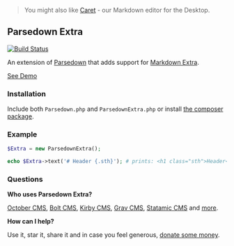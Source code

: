 > You might also like [Caret](http://caret.io?ref=parsedown) - our Markdown editor for the Desktop.

## Parsedown Extra

[![Build Status](https://img.shields.io/travis/erusev/parsedown-extra/master.svg?style=flat-square)](https://travis-ci.org/erusev/parsedown-extra)

An extension of [Parsedown](http://parsedown.org) that adds support for [Markdown Extra](https://michelf.ca/projects/php-markdown/extra/).

[See Demo](http://parsedown.org/extra/)

### Installation

Include both `Parsedown.php` and `ParsedownExtra.php` or install [the composer package](https://packagist.org/packages/erusev/parsedown-extra).

### Example

```php
$Extra = new ParsedownExtra();

echo $Extra->text('# Header {.sth}'); # prints: <h1 class="sth">Header</h1>
```

### Questions

**Who uses Parsedown Extra?**

[October CMS](http://octobercms.com/), [Bolt CMS](http://bolt.cm/), [Kirby CMS](http://getkirby.com/), [Grav CMS](http://getgrav.org/), [Statamic CMS](http://www.statamic.com/) and [more](https://www.versioneye.com/php/erusev:parsedown-extra/references).

**How can I help?**

Use it, star it, share it and in case you feel generous, [donate some money](https://www.paypal.com/cgi-bin/webscr?cmd=_s-xclick&hosted_button_id=528P3NZQMP8N2).
